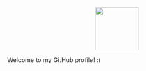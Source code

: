 

<div id="header" align="center">
  <img src="<iframe src="https://giphy.com/embed/HvekzBaREHxlEwvlOS" width="100"/>
</div>


Welcome to my GitHub profile! :)
